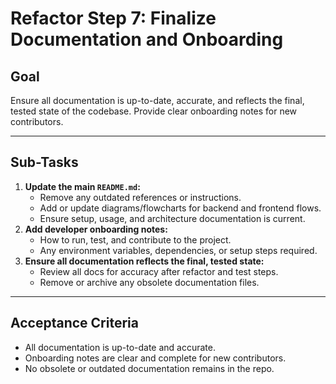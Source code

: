 # Refactor Step 7: Finalize Documentation and Onboarding

## Goal
Ensure all documentation is up-to-date, accurate, and reflects the final, tested state of the codebase. Provide clear onboarding notes for new contributors.

---

## Sub-Tasks

1. **Update the main `README.md`:**
   - Remove any outdated references or instructions.
   - Add or update diagrams/flowcharts for backend and frontend flows.
   - Ensure setup, usage, and architecture documentation is current.
2. **Add developer onboarding notes:**
   - How to run, test, and contribute to the project.
   - Any environment variables, dependencies, or setup steps required.
3. **Ensure all documentation reflects the final, tested state:**
   - Review all docs for accuracy after refactor and test steps.
   - Remove or archive any obsolete documentation files.

---

## Acceptance Criteria
- All documentation is up-to-date and accurate.
- Onboarding notes are clear and complete for new contributors.
- No obsolete or outdated documentation remains in the repo. 